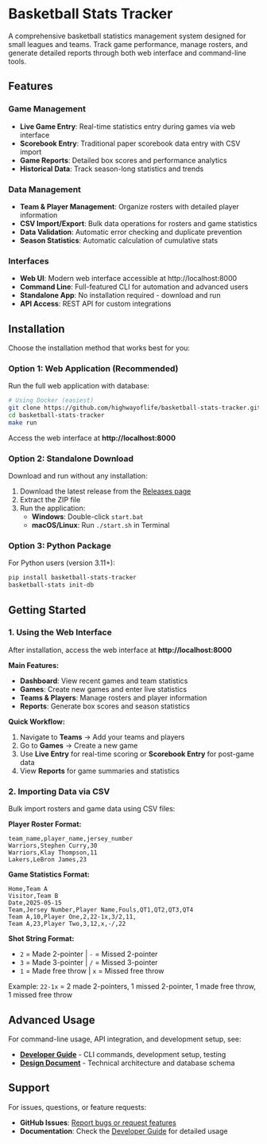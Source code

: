 # Basketball Stats Tracker

A comprehensive basketball statistics management system designed for small leagues and teams. Track game performance, manage rosters, and generate detailed reports through both web interface and command-line tools.

## Features

### Game Management
- **Live Game Entry**: Real-time statistics entry during games via web interface
- **Scorebook Entry**: Traditional paper scorebook data entry with CSV import
- **Game Reports**: Detailed box scores and performance analytics
- **Historical Data**: Track season-long statistics and trends

### Data Management
- **Team & Player Management**: Organize rosters with detailed player information
- **CSV Import/Export**: Bulk data operations for rosters and game statistics
- **Data Validation**: Automatic error checking and duplicate prevention
- **Season Statistics**: Automatic calculation of cumulative stats

### Interfaces
- **Web UI**: Modern web interface accessible at http://localhost:8000
- **Command Line**: Full-featured CLI for automation and advanced users
- **Standalone App**: No installation required - download and run
- **API Access**: REST API for custom integrations

## Installation

Choose the installation method that works best for you:

### Option 1: Web Application (Recommended)

Run the full web application with database:

```bash
# Using Docker (easiest)
git clone https://github.com/highwayoflife/basketball-stats-tracker.git
cd basketball-stats-tracker
make run
```

Access the web interface at **http://localhost:8000**

### Option 2: Standalone Download

Download and run without any installation:

1. Download the latest release from the [Releases page](https://github.com/highwayoflife/basketball-stats-tracker/releases)
2. Extract the ZIP file
3. Run the application:
   - **Windows**: Double-click `start.bat`
   - **macOS/Linux**: Run `./start.sh` in Terminal

### Option 3: Python Package

For Python users (version 3.11+):

```bash
pip install basketball-stats-tracker
basketball-stats init-db
```

## Getting Started

### 1. Using the Web Interface

After installation, access the web interface at **http://localhost:8000**

**Main Features:**
- **Dashboard**: View recent games and team statistics
- **Games**: Create new games and enter live statistics
- **Teams & Players**: Manage rosters and player information
- **Reports**: Generate box scores and season statistics

**Quick Workflow:**
1. Navigate to **Teams** → Add your teams and players
2. Go to **Games** → Create a new game
3. Use **Live Entry** for real-time scoring or **Scorebook Entry** for post-game data
4. View **Reports** for game summaries and statistics

### 2. Importing Data via CSV

Bulk import rosters and game data using CSV files:

**Player Roster Format:**
```csv
team_name,player_name,jersey_number
Warriors,Stephen Curry,30
Warriors,Klay Thompson,11
Lakers,LeBron James,23
```

**Game Statistics Format:**
```csv
Home,Team A
Visitor,Team B
Date,2025-05-15
Team,Jersey Number,Player Name,Fouls,QT1,QT2,QT3,QT4
Team A,10,Player One,2,22-1x,3/2,11,
Team A,23,Player Two,3,12,x,-/,22
```

**Shot String Format:**
- `2` = Made 2-pointer | `-` = Missed 2-pointer
- `3` = Made 3-pointer | `/` = Missed 3-pointer  
- `1` = Made free throw | `x` = Missed free throw

Example: `22-1x` = 2 made 2-pointers, 1 missed 2-pointer, 1 made free throw, 1 missed free throw

## Advanced Usage

For command-line usage, API integration, and development setup, see:

- **[Developer Guide](docs/development.md)** - CLI commands, development setup, testing
- **[Design Document](docs/design_doc.md)** - Technical architecture and database schema

## Support

For issues, questions, or feature requests:
- **GitHub Issues**: [Report bugs or request features](https://github.com/highwayoflife/basketball-stats-tracker/issues)
- **Documentation**: Check the [Developer Guide](docs/development.md) for detailed usage
